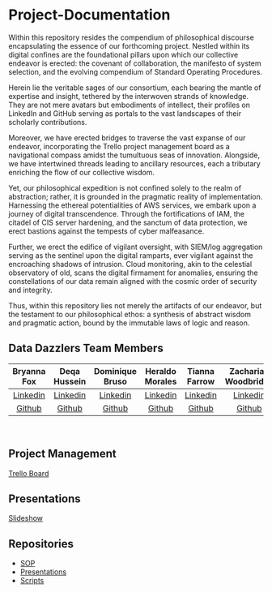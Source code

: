 # Project-Documentation
Within this repository resides the compendium of philosophical discourse encapsulating the essence of our forthcoming project. Nestled within its digital confines are the foundational pillars upon which our collective endeavor is erected: the covenant of collaboration, the manifesto of system selection, and the evolving compendium of Standard Operating Procedures.

Herein lie the veritable sages of our consortium, each bearing the mantle of expertise and insight, tethered by the interwoven strands of knowledge. They are not mere avatars but embodiments of intellect, their profiles on LinkedIn and GitHub serving as portals to the vast landscapes of their scholarly contributions.

Moreover, we have erected bridges to traverse the vast expanse of our endeavor, incorporating the Trello project management board as a navigational compass amidst the tumultuous seas of innovation. Alongside, we have intertwined threads leading to ancillary resources, each a tributary enriching the flow of our collective wisdom.

Yet, our philosophical expedition is not confined solely to the realm of abstraction; rather, it is grounded in the pragmatic reality of implementation. Harnessing the ethereal potentialities of AWS services, we embark upon a journey of digital transcendence. Through the fortifications of IAM, the citadel of CIS server hardening, and the sanctum of data protection, we erect bastions against the tempests of cyber malfeasance.

Further, we erect the edifice of vigilant oversight, with SIEM/log aggregation serving as the sentinel upon the digital ramparts, ever vigilant against the encroaching shadows of intrusion. Cloud monitoring, akin to the celestial observatory of old, scans the digital firmament for anomalies, ensuring the constellations of our data remain aligned with the cosmic order of security and integrity.

Thus, within this repository lies not merely the artifacts of our endeavor, but the testament to our philosophical ethos: a synthesis of abstract wisdom and pragmatic action, bound by the immutable laws of logic and reason.


## Data Dazzlers Team Members
Bryanna Fox | Deqa Hussein | Dominique Bruso | Heraldo Morales | Tianna Farrow | Zachariah Woodbridge
|:----------------------:|:-----------------------:|:----------------------:|:----------------------:|:----------------------:|:----------------------:|
| [Linkedin](https://www.linkedin.com/in/bryanna-k-fox109)| [Linkedin](https://www.linkedin.com/in/deqa) | [Linkedin](https://www.linkedin.com/in/dominique) | [Linkedin](https://www.linkedin.com/in/heraldo-morales/) | [Linkedin](https://www.linkedin.com/in/tianna) | [Linkedin](https://www.linkedin.com/in/zachariahw) 
| [Github](https://github.com/BryannaKFox)| [Github](https://github.com/deqa) | [Github](https://github.com/dominique) | [Github](https://github.com/heraldo) | [Github](https://github.com/tianna) | [Github](https://github.com/Z-Zachattack) 

<br>

## Project Management
[Trello Board](https://github.com/orgs/Data-Dazzlers/projects/1/views/1)


## Presentations
[Slideshow]()

## Repositories
* [SOP](https://github.com/Data-Dazzlers/Project-Documentation)
* [Presentations]()
* [Scripts](https://github.com/Data-Dazzlers/Scripts)
